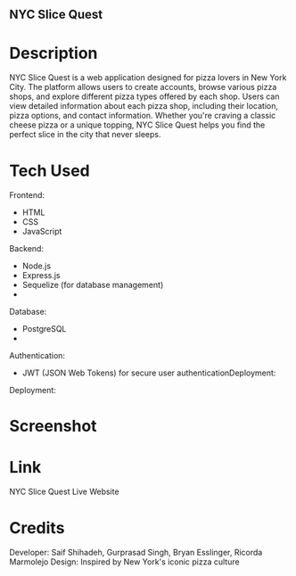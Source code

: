 ## NYC Slice Quest
# Description
NYC Slice Quest is a web application designed for pizza lovers in New York City. The platform allows users to create accounts, browse various pizza shops, and explore different pizza types offered by each shop. Users can view detailed information about each pizza shop, including their location, pizza options, and contact information. Whether you're craving a classic cheese pizza or a unique topping, NYC Slice Quest helps you find the perfect slice in the city that never sleeps.

# Tech Used
Frontend:
- HTML
- CSS
- JavaScript

Backend:
- Node.js
- Express.js
- Sequelize (for database management)
- 
Database:
- PostgreSQL
- 
Authentication:
- JWT (JSON Web Tokens) for secure user authenticationDeployment:

Deployment:

# Screenshot

# Link
NYC Slice Quest Live Website

# Credits
Developer: Saif Shihadeh, Gurprasad Singh, Bryan Esslinger, Ricorda Marmolejo
Design: Inspired by New York's iconic pizza culture

